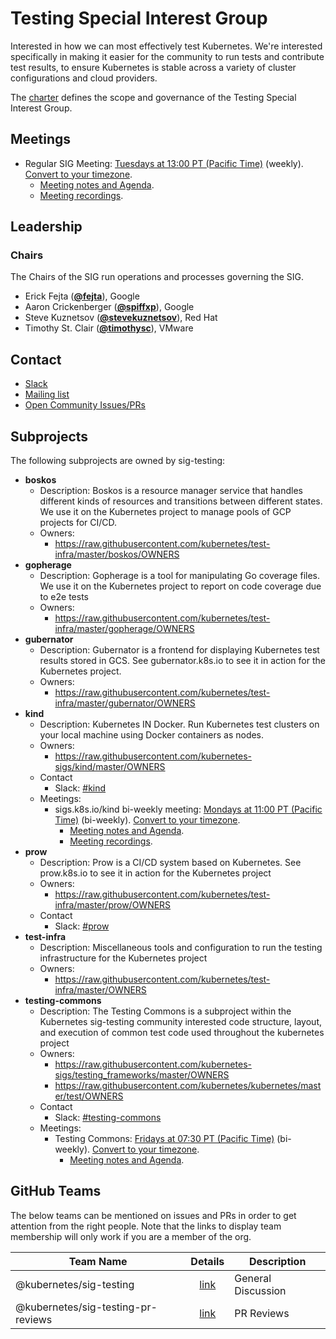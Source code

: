 <!---
This is an autogenerated file!

Please do not edit this file directly, but instead make changes to the
sigs.yaml file in the project root.

To understand how this file is generated, see https://git.k8s.io/community/generator/README.md
--->
# Testing Special Interest Group

Interested in how we can most effectively test Kubernetes. We're interested specifically in making it easier for the community to run tests and contribute test results, to ensure Kubernetes is stable across a variety of cluster configurations and cloud providers.

The [charter](charter.md) defines the scope and governance of the Testing Special Interest Group.

## Meetings
* Regular SIG Meeting: [Tuesdays at 13:00 PT (Pacific Time)](https://docs.google.com/document/d/1FQx0BPlkkl1Bn0c9ocVBxYIKojpmrS1CFP5h0DI68AE/edit) (weekly). [Convert to your timezone](http://www.thetimezoneconverter.com/?t=13:00&tz=PT%20%28Pacific%20Time%29).
  * [Meeting notes and Agenda](https://bit.ly/k8s-sig-testing-notes).
  * [Meeting recordings](https://bit.ly/k8s-sig-testing-videos).

## Leadership

### Chairs
The Chairs of the SIG run operations and processes governing the SIG.

* Erick Fejta (**[@fejta](https://github.com/fejta)**), Google
* Aaron Crickenberger (**[@spiffxp](https://github.com/spiffxp)**), Google
* Steve Kuznetsov (**[@stevekuznetsov](https://github.com/stevekuznetsov)**), Red Hat
* Timothy St. Clair (**[@timothysc](https://github.com/timothysc)**), VMware

## Contact
* [Slack](https://kubernetes.slack.com/messages/sig-testing)
* [Mailing list](https://groups.google.com/forum/#!forum/kubernetes-sig-testing)
* [Open Community Issues/PRs](https://github.com/kubernetes/community/labels/sig%2Ftesting)

## Subprojects

The following subprojects are owned by sig-testing:
- **boskos**
  - Description: Boskos is a resource manager service that handles different kinds of resources and transitions between different states. We use it on the Kubernetes project to manage pools of GCP projects for CI/CD.
  - Owners:
    - https://raw.githubusercontent.com/kubernetes/test-infra/master/boskos/OWNERS
- **gopherage**
  - Description: Gopherage is a tool for manipulating Go coverage files. We use it on the Kubernetes project to report on code coverage due to e2e tests
  - Owners:
    - https://raw.githubusercontent.com/kubernetes/test-infra/master/gopherage/OWNERS
- **gubernator**
  - Description: Gubernator is a frontend for displaying Kubernetes test results stored in GCS. See gubernator.k8s.io to see it in action for the Kubernetes project.
  - Owners:
    - https://raw.githubusercontent.com/kubernetes/test-infra/master/gubernator/OWNERS
- **kind**
  - Description: Kubernetes IN Docker. Run Kubernetes test clusters on your local machine using Docker containers as nodes.
  - Owners:
    - https://raw.githubusercontent.com/kubernetes-sigs/kind/master/OWNERS
  - Contact
    - Slack: [#kind](https://kubernetes.slack.com/messages/kind)
  - Meetings:
    - sigs.k8s.io/kind bi-weekly meeting: [Mondays at 11:00 PT (Pacific Time)](https://docs.google.com/document/d/1FQx0BPlkkl1Bn0c9ocVBxYIKojpmrS1CFP5h0DI68AE/edit) (bi-weekly). [Convert to your timezone](http://www.thetimezoneconverter.com/?t=11:00&tz=PT%20%28Pacific%20Time%29).
      - [Meeting notes and Agenda](https://docs.google.com/document/d/1b9Ppm7ZT_tMWRs5Ph1zGJJKb5nF9c3ZHzMwg1olJIrc/edit).
      - [Meeting recordings](https://bit.ly/k8s-sig-testing-videos).
- **prow**
  - Description: Prow is a CI/CD system based on Kubernetes. See prow.k8s.io to see it in action for the Kubernetes project
  - Owners:
    - https://raw.githubusercontent.com/kubernetes/test-infra/master/prow/OWNERS
  - Contact
    - Slack: [#prow](https://kubernetes.slack.com/messages/prow)
- **test-infra**
  - Description: Miscellaneous tools and configuration to run the testing infrastructure for the Kubernetes project
  - Owners:
    - https://raw.githubusercontent.com/kubernetes/test-infra/master/OWNERS
- **testing-commons**
  - Description: The Testing Commons is a subproject within the Kubernetes sig-testing community interested code structure, layout, and execution of common test code used throughout the kubernetes project
  - Owners:
    - https://raw.githubusercontent.com/kubernetes-sigs/testing_frameworks/master/OWNERS
    - https://raw.githubusercontent.com/kubernetes/kubernetes/master/test/OWNERS
  - Contact
    - Slack: [#testing-commons](https://kubernetes.slack.com/messages/testing-commons)
  - Meetings:
    - Testing Commons: [Fridays at 07:30 PT (Pacific Time)](https://docs.google.com/document/d/1FQx0BPlkkl1Bn0c9ocVBxYIKojpmrS1CFP5h0DI68AE/edit) (bi-weekly). [Convert to your timezone](http://www.thetimezoneconverter.com/?t=07:30&tz=PT%20%28Pacific%20Time%29).
      - [Meeting notes and Agenda](https://docs.google.com/document/d/1TOC8vnmlkWw6HRNHoe5xSv5-qv7LelX6XK3UVCHuwb0/edit#heading=h.tnoevy5f439o).

## GitHub Teams

The below teams can be mentioned on issues and PRs in order to get attention from the right people.
Note that the links to display team membership will only work if you are a member of the org.

| Team Name | Details | Description |
| --------- |:-------:| ----------- |
| @kubernetes/sig-testing | [link](https://github.com/orgs/kubernetes/teams/sig-testing) | General Discussion |
| @kubernetes/sig-testing-pr-reviews | [link](https://github.com/orgs/kubernetes/teams/sig-testing-pr-reviews) | PR Reviews |

<!-- BEGIN CUSTOM CONTENT -->

<!-- END CUSTOM CONTENT -->
